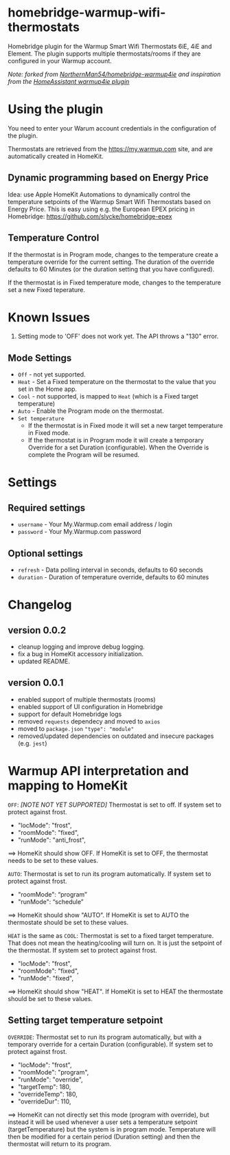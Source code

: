 # homebridge-warmup-wifi-thermostats

Homebridge plugin for the Warmup Smart Wifi Thermostats 6iE, 4iE and Element. The plugin supports multiple thermostats/rooms if they are configured in your Warmup account.

*Note: forked from [NorthernMan54/homebridge-warmup4ie](https://github.com/NorthernMan54/homebridge-warmup4ie) and inspiration from the [HomeAssistant warmup4ie plugin](https://github.com/alex-0103/warmup4IE/tree/dev)*

# Using the plugin
You need to enter your Warum account credentials in the configuration of the plugin.

Thermostats are retrieved from the https://my.warmup.com site, and are automatically created in HomeKit.

## Dynamic programming based on Energy Price
Idea: use Apple HomeKit Automations to dynamically control the temperature setpoints of the Warmup Smart Wifi Thermostats based on Energy Price. This is easy using e.g. the European EPEX pricing in Homebridge: https://github.com/slycke/homebridge-epex

## Temperature Control

If the thermostat is in Program mode, changes to the temperature create a temperature override for the current setting. The duration of the override defaults to 60 Minutes (or the duration setting that you have configured).  

If the thermostat is in Fixed temperature mode, changes to the temperature set a new Fixed teperature.

# Known Issues

1. Setting mode to 'OFF' does not work yet. The API throws a "130" error.

## Mode Settings
* `Off` - not yet supported.
* `Heat` - Set a Fixed temperature on the thermostat to the value that you set in the Home app.
* `Cool` - not supported, is mapped to `Heat` (which is a Fixed target temperature)
* `Auto` - Enable the Program mode on the thermostat.
* `Set temperature`
  * If the thermostat is in Fixed mode it will set a new target temperature in Fixed mode.
  * If the thermostat is in Program mode it will create a temporary Override for a set Duration (configurable). When the Override is complete the Program will be resumed.

# Settings

## Required settings
* `username` - Your My.Warmup.com email address / login
* `password` - Your My.Warmup.com password

## Optional settings

* `refresh` - Data polling interval in seconds, defaults to 60 seconds
* `duration` - Duration of temperature override, defaults to 60 minutes

# Changelog

## version 0.0.2
* cleanup logging and improve debug logging.
* fix a bug in HomeKit accessory initialization.
* updated README.

## version 0.0.1
* enabled support of multiple thermostats (rooms)
* enabled support of UI configuration in Homebridge
* support for default Homebridge logs
* removed `requests` dependecy and moved to `axios`
* moved to `package.json` `"type": "module"`
* removed/updated dependencies on outdated and insecure packages (e.g. `jest`)

# Warmup API interpretation and mapping to HomeKit
`OFF`: *[NOTE NOT YET SUPPORTED]* Thermostat is set to off. If system set to protect against frost.
*   "locMode": "frost",
*   "roomMode": "fixed",
*   "runMode": "anti_frost",

==> HomeKit should show OFF. If HomeKit is set to OFF, the thermostat needs to be set to these values.

`AUTO`: Thermostat is set to run its program automatically. If system set to protect against frost.
*   "roomMode": “program”
*   "runMode": “schedule”

==> HomeKit should show "AUTO". If HomeKit is set to AUTO the thermostate should be set to these values.

`HEAT` is the same as `COOL`: Thermostat is set to a fixed target temperature. That does not mean the heating/cooling will turn on. It is just the setpoint of the thermostat. If system set to protect against frost.
*   "locMode": "frost",
*   "roomMode": "fixed",
*   "runMode": "fixed",

==> HomeKit should show "HEAT". If HomeKit is set to HEAT the thermostate should be set to these values.

## Setting target temperature setpoint
`OVERRIDE`: Thermostat set to run its program automatically, but with a temporary override for a certain Duration (configurable). If system set to protect against frost.
*   "locMode": "frost",
*   "roomMode": "program",
*   "runMode": "override",
*   "targetTemp": 180,
*   "overrideTemp": 180,
*   "overrideDur": 110,

==> HomeKit can not directly set this mode (program with override), but instead it will be used whenever a user sets a temperature setpoint (targetTemperature) but the system is in program mode. Temperature will then be modified for
a certain period (Duration setting) and then the thermostat will return to its program.